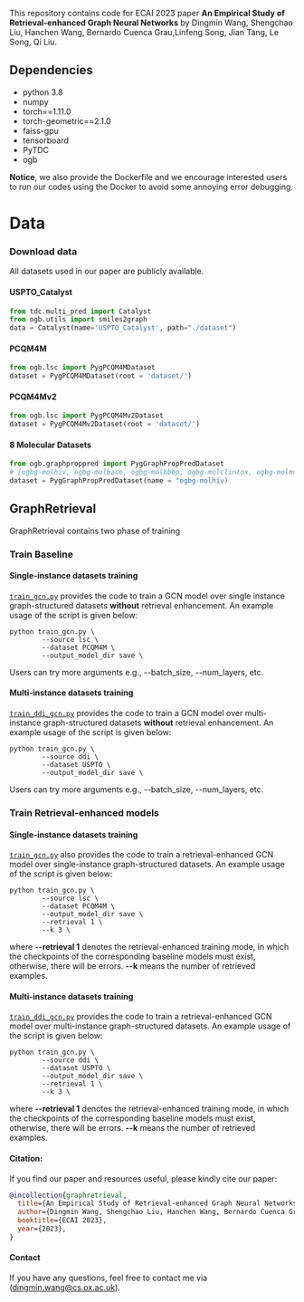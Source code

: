 This repository contains code for ECAI 2023 paper **An Empirical Study of Retrieval-enhanced Graph Neural Networks** by Dingmin Wang, Shengchao Liu, Hanchen Wang, Bernardo Cuenca Grau,Linfeng Song, Jian Tang, Le Song, Qi Liu.

## Dependencies
- python 3.8
- numpy
- torch==1.11.0
- torch-geometric==2.1.0
- faiss-gpu
- tensorboard
- PyTDC
- ogb

**Notice**, we also provide the Dockerfile and we encourage interested users to run our codes using the Docker to avoid some annoying error debugging. 


# Data

### Download data
All datasets used in our paper are publicly available. 

####  USPTO_Catalyst
```python 
from tdc.multi_pred import Catalyst
from ogb.utils import smiles2graph
data = Catalyst(name='USPTO_Catalyst', path="./dataset")
```

#### PCQM4M
```python
from ogb.lsc import PygPCQM4MDataset
dataset = PygPCQM4MDataset(root = 'dataset/')
```

#### PCQM4Mv2
```python
from ogb.lsc import PygPCQM4Mv2Dataset
dataset = PygPCQM4Mv2Dataset(root = 'dataset/')
```

#### 8 Molecular Datasets
```python 
from ogb.graphproppred import PygGraphPropPredDataset
# [ogbg-molhiv, ogbg-molbace, ogbg-molbbbp, ogbg-molclintox, ogbg-molmuv, ogbg-molpcba, ogbg-molsider, ogbg-moltox21, ogbg-moltoxcast]
dataset = PygGraphPropPredDataset(name = "ogbg-molhiv) 
```

## GraphRetrieval

GraphRetrieval contains two phase of training

### Train Baseline 

#### Single-instance datasets training 

[`train_gcn.py`](train_gcn.py) provides the code to train a GCN model  over single instance graph-structured datasets **without** retrieval enhancement. An example usage of the script is given below:

```shell
python train_gcn.py \
        --source lsc \
        --dataset PCQM4M \
        --output_model_dir save \
```
Users can try more arguments e.g., --batch_size, --num_layers, etc. 

#### Multi-instance datasets training 

[`train_ddi_gcn.py`](train_ddi_gcn.py) provides the code to train a GCN model over multi-instance graph-structured datasets **without** retrieval enhancement. An example usage of the script is given below:

```shell
python train_gcn.py \
        --source ddi \
        --dataset USPTO \
        --output_model_dir save \
```
Users can try more arguments e.g., --batch_size, --num_layers, etc. 

### Train Retrieval-enhanced models

#### Single-instance datasets training 

[`train_gcn.py`](train_gcn.py) also provides the code to train a retrieval-enhanced GCN model over single-instance graph-structured datasets. An example usage of the script is given below:

```shell
python train_gcn.py \
        --source lsc \
        --dataset PCQM4M \
        --output_model_dir save \
        --retrieval 1 \
        --k 3 \    
```
where **--retrieval 1** denotes the retrieval-enhanced training mode, in which the checkpoints of the corresponding baseline models must exist, otherwise, there
will be errors. **--k** means the number of retrieved examples.

#### Multi-instance datasets training 

[`train_ddi_gcn.py`](train_ddi_gcn.py) provides the code to train a retrieval-enhanced GCN model over multi-instance graph-structured datasets. An example usage of the script is given below:

```shell
python train_gcn.py \
        --source ddi \
        --dataset USPTO \
        --output_model_dir save \
        --retrieval 1 \
        --k 3 \ 
```
where **--retrieval 1** denotes  the retrieval-enhanced training mode, in which the checkpoints of the corresponding baseline models must exist, otherwise, there
will be errors. **--k** means the number of retrieved examples.

#### Citation:
If you find our paper and resources useful, please kindly cite our paper:

```bibtex
@incollection{graphretrieval,
  title={An Empirical Study of Retrieval-enhanced Graph Neural Networks},
  author={Dingmin Wang, Shengchao Liu, Hanchen Wang, Bernardo Cuenca Grau,Linfeng Song, Jian Tang, Le Song and Qi Liu},
  booktitle={ECAI 2023},
  year={2023},
}
```

#### Contact
If you have any questions, feel free to contact me via (dingmin.wang@cs.ox.ac.uk).

